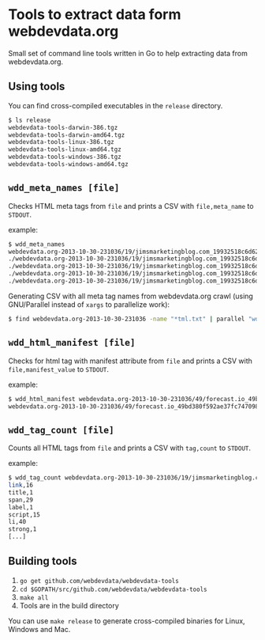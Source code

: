 # Tools to extract data form webdevdata.org

Small set of command line tools written in Go to help extracting data
from webdevdata.org.

## Using tools

You can find cross-compiled executables in the ```release``` directory.

```bash
$ ls release
webdevdata-tools-darwin-386.tgz
webdevdata-tools-darwin-amd64.tgz
webdevdata-tools-linux-386.tgz
webdevdata-tools-linux-amd64.tgz
webdevdata-tools-windows-386.tgz
webdevdata-tools-windows-amd64.tgz
```

## ```wdd_meta_names [file]```

Checks HTML meta tags from ```file``` and prints a CSV with
```file,meta_name``` to ```STDOUT```.

example:

```bash
$ wdd_meta_names
webdevdata.org-2013-10-30-231036/19/jimsmarketingblog.com_19932518c6d628a198247a3f2a1322e6.html.txt
./webdevdata.org-2013-10-30-231036/19/jimsmarketingblog.com_19932518c6d628a198247a3f2a1322e6.html.txt,description
./webdevdata.org-2013-10-30-231036/19/jimsmarketingblog.com_19932518c6d628a198247a3f2a1322e6.html.txt,google-site-verification
./webdevdata.org-2013-10-30-231036/19/jimsmarketingblog.com_19932518c6d628a198247a3f2a1322e6.html.txt,google-site-verification
./webdevdata.org-2013-10-30-231036/19/jimsmarketingblog.com_19932518c6d628a198247a3f2a1322e6.html.txt,y_key
```

Generating CSV with all meta tag names from webdevdata.org crawl (using
GNU/Parallel instead of ```xargs``` to parallelize work):

```bash
$ find webdevdata.org-2013-10-30-231036 -name "*tml.txt" | parallel "wdd_meta_names >> meta_names.csv"
```
## ```wdd_html_manifest [file]```

Checks for html tag with manifest attribute from ```file``` and prints a CSV
with ```file,manifest_value``` to ```STDOUT```.

example:

```bash
$ wdd_html_manifest webdevdata.org-2013-10-30-231036/49/forecast.io_49bd380f592ae37fc74709838d2ace13.html.txt
webdevdata.org-2013-10-30-231036/49/forecast.io_49bd380f592ae37fc74709838d2ace13.html.txt,cache.desktop.manifest
```

## ```wdd_tag_count [file]```

Counts all HTML tags from ```file``` and prints a CSV with
```tag,count``` to ```STDOUT```.

example:

```bash
$ wdd_tag_count webdevdata.org-2013-10-30-231036/19/jimsmarketingblog.com_19932518c6d628a198247a3f2a1322e6.html.txt
link,16
title,1
span,29
label,1
script,15
li,40
strong,1
[...]
```

## Building tools

 1. ```go get github.com/webdevdata/webdevdata-tools```
 2. ```cd $GOPATH/src/github.com/webdevdata/webdevdata-tools```
 3. ```make all```
 4. Tools are in the build directory

You can use ```make release``` to generate cross-compiled binaries for Linux,
Windows and Mac.
